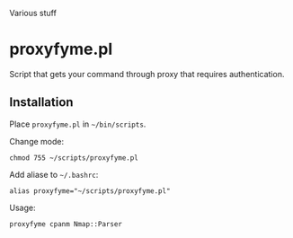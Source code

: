 Various stuff

proxyfyme.pl
============

Script that gets your command through proxy that requires authentication.

Installation
------------

Place `proxyfyme.pl` in `~/bin/scripts`.

Change mode:

    chmod 755 ~/scripts/proxyfyme.pl

Add aliase to `~/.bashrc`:

    alias proxyfyme="~/scripts/proxyfyme.pl"

Usage:

    proxyfyme cpanm Nmap::Parser
